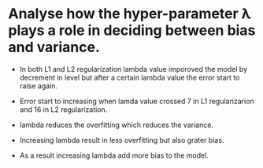 
# Analyse how the hyper-parameter λ plays a role in deciding between bias and variance.

- In both L1 and L2 regularization lambda value imporoved the model by decrement in level but after a certain lambda value the error start to raise again. 

- Error start to increasing when lamda value crossed 7 in L1 regularizarion and 16 in L2 regularization.

- lambda reduces the overfitting which reduces the variance. 

- Increasing lambda result in less overfitting but also grater bias. 

- As a result increasing lambda add more bias to the model. 
